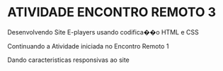 # ATIVIDADE ENCONTRO REMOTO 3

Desenvolvendo Site E-players usando codifica��o HTML e CSS

Continuando a Atividade iniciada no Encontro Remoto 1

Dando caracteristicas responsivas ao site